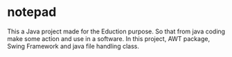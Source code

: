 # notepad
This a Java project made for the Eduction purpose. So that from java coding make some action and use in a software.
In this project, AWT package, Swing Framework and java file handling class.
